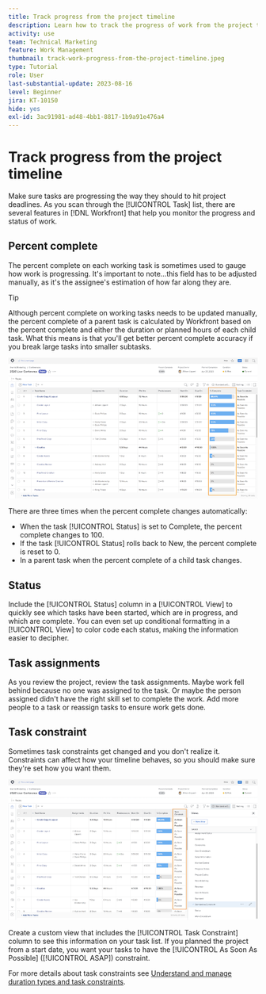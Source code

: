 ```yaml
---
title: Track progress from the project timeline
description: Learn how to track the progress of work from the project timeline in [!DNL  Workfront] using percent complete, status, assignments, or constraints.
activity: use
team: Technical Marketing
feature: Work Management
thumbnail: track-work-progress-from-the-project-timeline.jpeg
type: Tutorial
role: User
last-substantial-update: 2023-08-16
level: Beginner
jira: KT-10150
hide: yes
exl-id: 3ac91981-ad48-4bb1-8817-1b9a91e476a4
---
```

# Track progress from the project timeline

Make sure tasks are progressing the way they should to hit project deadlines. As you scan through the [!UICONTROL Task] list, there are several features in [!DNL  Workfront] that help you monitor the progress and status of work.

## Percent complete

The percent complete on each working task is sometimes used to gauge how work is progressing. It's important to note...this field has to be adjusted manually, as it's the assignee's estimation of how far along they are.

>[!TIP]
>
>Although percent complete on working tasks needs to be updated manually, the percent complete of a parent task is calculated by Workfront based on the percent complete and either the duration or planned hours of each child task. What this means is that you'll get better percent complete accuracy if you break large tasks into smaller subtasks.


![Project task list showing [!UICONTROL Percent Complete] column](assets/planner-fund-task-percent-complete.png)

There are three times when the percent complete changes automatically:

* When the task [!UICONTROL Status] is set to Complete, the percent complete changes to 100.
* If the task [!UICONTROL Status] rolls back to New, the percent complete is reset to 0.
* In a parent task when the percent complete of a child task changes.

## Status

Include the [!UICONTROL Status] column in a [!UICONTROL View] to quickly see which tasks have been started, which are in progress, and which are complete. You can even set up conditional formatting in a [!UICONTROL View] to color code each status, making the information easier to decipher.

## Task assignments

As you review the project, review the task assignments. Maybe work fell behind because no one was assigned to the task. Or maybe the person assigned didn't have the right skill set to complete the work. Add more people to a task or reassign tasks to ensure work gets done.

## Task constraint

Sometimes task constraints get changed and you don't realize it. Constraints can affect how your timeline behaves, so you should make sure they're set how you want them.

![Project task list showing task constraint column](assets/planner-fund-task-constraint.png)

Create a custom view that includes the [!UICONTROL Task Constraint] column to see this information on your task list. If you planned the project from a start date, you want your tasks to have the [!UICONTROL As Soon As Possible] ([!UICONTROL ASAP]) constraint.

For more details about task constraints see [Understand and manage duration types and task constraints](https://experienceleague.adobe.com/docs/workfront-learn/tutorials-workfront/manage-work/intermediate-projects/understand-and-manage-duration-types-and-task-constraints.html).
